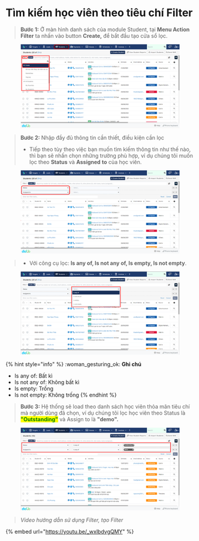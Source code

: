 # Tìm kiếm học viên theo tiêu chí Filter

> **Bước 1:** Ở màn hình danh sách của module Student, tại **Menu Action Filter** ta nhấn vào button **Create,** để bắt đầu tạo cửa sổ lọc.

<figure><img src="../../../.gitbook/assets/image (73).png" alt=""><figcaption></figcaption></figure>

> **Bước 2:** Nhập đầy đủ thông tin cần thiết, điều kiện cần lọc
>
> * Tiếp theo tùy theo việc bạn muốn tìm kiếm thông tin như thế nào, thì bạn sẽ nhấn chọn những trường phù hợp, ví dụ chúng tôi muốn lọc theo **Status** và **Assigned** **to** của học viên.&#x20;

<figure><img src="../../../.gitbook/assets/image (62) (2).png" alt=""><figcaption></figcaption></figure>

> * Với công cụ lọc: **Is any of, Is not any of, Is empty, Is not empty**.

<figure><img src="../../../.gitbook/assets/image (54) (2).png" alt=""><figcaption></figcaption></figure>

{% hint style="info" %}
:woman\_gesturing\_ok: **Ghi chú**&#x20;

* Is any of: Bất kì
* Is not any of: Không bất kì
* Is empty: Trống
* Is not empty: Không trống
{% endhint %}

> **Bước 3:** Hệ thống sẽ load theo danh sách học viên thỏa mãn tiêu chí mà người dùng đã chọn, ví dụ chúng tôi lọc học viên theo Status là <mark style="color:green;">**"Outstanding"**</mark> <mark style="color:green;"></mark><mark style="color:green;"></mark> và Assign to là **"demo".**

<figure><img src="../../../.gitbook/assets/image (74).png" alt=""><figcaption></figcaption></figure>

> _Video hướng dẫn sử dụng Filter, tạo Filter_

{% embed url="https://youtu.be/_wxlbdvgQMY" %}
